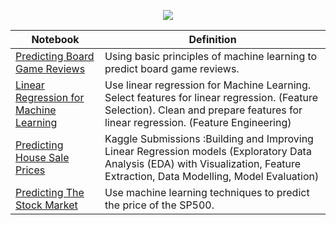 <p align="center">
  <img src="http://scikit-learn.org/stable/_images/scikit-learn-logo-notext.png">
  </p>
  
  
| Notebook                                                                                                                                                                                          | Definition                                                                                                                                                                      |
|---------------------------------------------------------------------------------------------------------------------------------------------------------------------------------------------------|---------------------------------------------------------------------------------------------------------------------------------------------------------------------------------|
| [Predicting Board Game Reviews](http://nbviewer.jupyter.org/github/FauziMaulana/LearnMachineLearning/blob/master/Linear-Regression/Predicting%20Board%20Game%20Reviews.ipynb)                     | Using basic principles of machine learning to predict board game reviews.                                                                                                       |
| [Linear Regression for Machine Learning](http://nbviewer.jupyter.org/github/FauziMaulana/LearnMachineLearning/blob/master/Linear-Regression/Linear%20Regression%20for%20Machine%20Learning.ipynb) | Use linear regression for Machine Learning. Select features for linear regression. (Feature Selection). Clean and prepare features for linear regression. (Feature Engineering) |
| [Predicting House Sale Prices](http://nbviewer.jupyter.org/github/FauziMaulana/LearnMachineLearning/blob/master/Linear-Regression/Predicting%20House%20Sale%20Prices.ipynb)                       | Kaggle Submissions :Building and Improving Linear Regression models (Exploratory Data Analysis (EDA) with Visualization, Feature Extraction, Data Modelling, Model Evaluation)  |
| [Predicting The Stock Market](http://nbviewer.jupyter.org/github/FauziMaulana/LearnMachineLearning/blob/master/Linear-Regression/Predicting%20The%20Stock%20Market.ipynb)                         | Use machine learning techniques to predict the price of the SP500.                                                                                                              |
